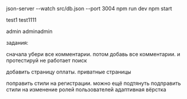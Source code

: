 json-server --watch src/db.json --port 3004
npm run dev
npm start

test1
test1111

admin
adminadmin

задания:

сначала убери все комментарии. потом добавь все комментарии. и протестируй
не работает поиск



<!-- добавить корзину в локал сторэдж -->
добавить страницу оплаты.
приватные страницы




поправить стили на регистрации. можно ещё подтянуть
подправить стили на изменение ролей пользователей
адаптивная вёрстка